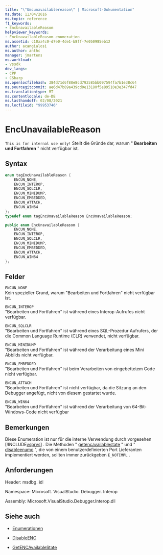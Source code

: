 ```yaml
---
title: "\"Umcunavailablereason\" | Microsoft-Dokumentation"
ms.date: 11/04/2016
ms.topic: reference
f1_keywords:
- EncUnavailableReason
helpviewer_keywords:
- EncUnavailableReason enumeration
ms.assetid: c10aa4c0-d7e0-4de1-b8ff-7e050985eb12
author: acangialosi
ms.author: anthc
manager: jmartens
ms.workload:
- vssdk
dev_langs:
- CPP
- CSharp
ms.openlocfilehash: 384d71d6f88e8cd792585bb097594fa7b1e38c64
ms.sourcegitcommit: ae6d47b09a439cd0e13180f5e89510e3e347fd47
ms.translationtype: MT
ms.contentlocale: de-DE
ms.lasthandoff: 02/08/2021
ms.locfileid: "99953746"
---
```

# <a name="encunavailablereason"></a>EncUnavailableReason
`This is for internal use only!` Stellt die Gründe dar, warum " **Bearbeiten und Fortfahren** " nicht verfügbar ist.

## <a name="syntax"></a>Syntax

```cpp
enum tagEncUnavailableReason {
    ENCUN_NONE,
    ENCUN_INTEROP,
    ENCUN_SQLCLR,
    ENCUN_MINIDUMP,
    ENCUN_EMBEDDED,
    ENCUN_ATTACH,
    ENCUN_WIN64
};
typedef enum tagEncUnavailableReason EncUnavailableReason;
```

```csharp
public enum EncUnavailableReason {
    ENCUN_NONE,
    ENCUN_INTEROP,
    ENCUN_SQLCLR,
    ENCUN_MINIDUMP,
    ENCUN_EMBEDDED,
    ENCUN_ATTACH,
    ENCUN_WIN64
};
```

## <a name="fields"></a>Felder
`ENCUN_NONE`\
Kein spezieller Grund, warum "Bearbeiten und Fortfahren" nicht verfügbar ist.

`ENCUN_INTEROP`\
"Bearbeiten und Fortfahren" ist während eines Interop-Aufrufes nicht verfügbar.

`ENCUN_SQLCLR`\
"Bearbeiten und Fortfahren" ist während eines SQL-Prozedur Aufrufers, der die Common Language Runtime (CLR) verwendet, nicht verfügbar.

`ENCUN_MINIDUMP`\
"Bearbeiten und Fortfahren" ist während der Verarbeitung eines Mini Abbilds nicht verfügbar.

`ENCUN_EMBEDDED`\
"Bearbeiten und Fortfahren" ist beim Verarbeiten von eingebettetem Code nicht verfügbar.

`ENCUN_ATTACH`\
"Bearbeiten und Fortfahren" ist nicht verfügbar, da die Sitzung an den Debugger angefügt, nicht von diesem gestartet wurde.

`ENCUN_WIN64`\
"Bearbeiten und Fortfahren" ist während der Verarbeitung von 64-Bit-Windows-Code nicht verfügbar

## <a name="remarks"></a>Bemerkungen
Diese Enumeration ist nur für die interne Verwendung durch vorgesehen [!INCLUDE[vsprvs](../../../code-quality/includes/vsprvs_md.md)] . Die Methoden " [getencavailablestate](../../../extensibility/debugger/reference/idebugprocess3-getencavailablestate.md) " und " [disableenumc](../../../extensibility/debugger/reference/idebugprocess3-disableenc.md) ", die von einem benutzerdefinierten Port Lieferanten implementiert werden, sollten immer zurückgeben `E_NOTIMPL` .

## <a name="requirements"></a>Anforderungen
Header: msdbg. idl

Namespace: Microsoft. VisualStudio. Debugger. Interop

Assembly: Microsoft.VisualStudio.Debugger.Interop.dll

## <a name="see-also"></a>Siehe auch
- [Enumerationen](../../../extensibility/debugger/reference/enumerations-visual-studio-debugging.md)

- [DisableENC](../../../extensibility/debugger/reference/idebugprocess3-disableenc.md)

- [GetENCAvailableState](../../../extensibility/debugger/reference/idebugprocess3-getencavailablestate.md)
